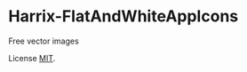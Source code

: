 # Harrix-FlatAndWhiteAppIcons

Free vector images

License [MIT](https://github.com/Harrix/Harrix-FlatAndWhiteAppIcons/blob/master/LICENSE.md).